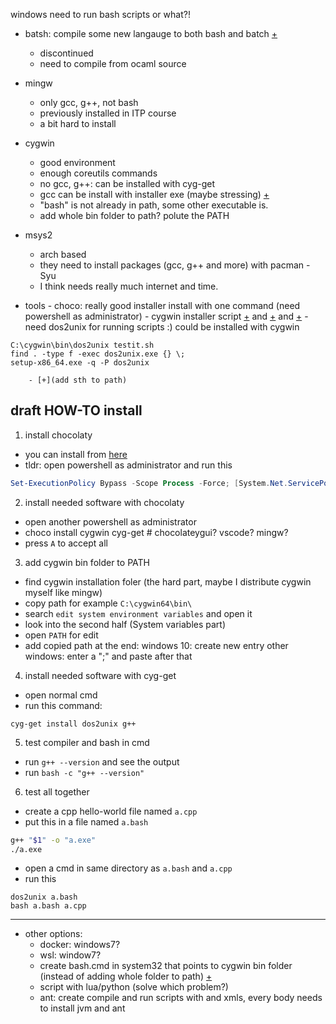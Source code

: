 windows need to run bash scripts
or what?!

-   batsh: compile some new langauge to both bash and batch [+](https://github.com/batsh-dev-team/Batsh)

    -   discontinued
    -   need to compile from ocaml source

-   mingw

    -   only gcc, g++, not bash
    -   previously installed in ITP course
    -   a bit hard to install

-   cygwin

    -   good environment
    -   enough coreutils commands
    -   no gcc, g++: can be installed with cyg-get
    -   gcc can be install with installer exe (maybe stressing) [+](https://gist.github.com/miguelmota/e7d54775e5ded24dfe3a9b35327977be)
    -   "bash" is not already in path, some other executable is.
    -   add whole bin folder to path? polute the PATH

-   msys2

    -   arch based
    -   they need to install packages (gcc, g++ and more) with pacman -Syu
    -   I think needs really much internet and time.

-   tools - choco: really good installer install with one command (need powershell as administrator) - cygwin installer script
    [+](https://github.com/miguelgrinberg/cygwin-installer/blob/master/install-cygwin.bat) and
    [+](https://github.com/rtwolf/cygwin-auto-install/blob/master/cygwin-install.bat) and
    [+](https://github.com/vegardit/cygwin-portable-installer) - need dos2unix for running scripts :) could be installed with cygwin

```
C:\cygwin\bin\dos2unix testit.sh
find . -type f -exec dos2unix.exe {} \;
setup-x86_64.exe -q -P dos2unix
```

        - [+](add sth to path)

## draft HOW-TO install

1. install chocolaty

-   you can install from [here](https://chocolatey.org/install)
-   tldr: open powershell as administrator and run this

```powershell
Set-ExecutionPolicy Bypass -Scope Process -Force; [System.Net.ServicePointManager]::SecurityProtocol = [System.Net.ServicePointManager]::SecurityProtocol -bor 3072; iex ((New-Object System.Net.WebClient).DownloadString('https://chocolatey.org/install.ps1'))
```

2. install needed software with chocolaty

-   open another powershell as administrator
-   choco install cygwin cyg-get # chocolateygui? vscode? mingw?
-   press `A` to accept all

3. add cygwin bin folder to PATH

-   find cygwin installation foler (the hard part, maybe I distribute cygwin myself like mingw)
-   copy path for example `C:\cygwin64\bin\`
-   search `edit system environment variables` and open it
-   look into the second half (System variables part)
-   open `PATH` for edit
-   add copied path at the end:
    windows 10: create new entry
    other windows: enter a ";" and paste after that

4. install needed software with cyg-get

-   open normal cmd
-   run this command:

```batch
cyg-get install dos2unix g++
```

5. test compiler and bash in cmd

-   run `g++ --version` and see the output
-   run `bash -c "g++ --version"`

6. test all together

-   create a cpp hello-world file named `a.cpp`
-   put this in a file named `a.bash`

```bash
g++ "$1" -o "a.exe"
./a.exe
```

-   open a cmd in same directory as `a.bash` and `a.cpp`
-   run this

```batch
dos2unix a.bash
bash a.bash a.cpp
```

---

-   other options:
    -   docker: windows7?
    -   wsl: window7?
    -   create bash.cmd in system32 that points to cygwin bin folder (instead of adding whole folder to path) [+](https://stackoverflow.com/a/14323360/10999348)
    -   script with lua/python (solve which problem?)
    -   ant: create compile and run scripts with and xmls, every body needs to install jvm and ant
